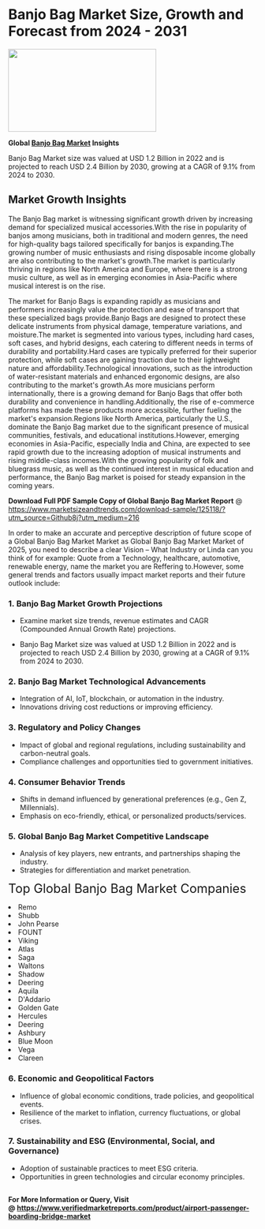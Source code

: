 <H1>Banjo Bag Market Size, Growth and Forecast from 2024 - 2031</H1><img class="aligncenter size-medium wp-image-584254" src="https://thirdeyenews.in/wp-content/uploads/2024/09/Global-Market-Research-300x168.jpeg" alt="" width="300" height="168" /><p><strong>Global&nbsp;<a href="https://www.marketsizeandtrends.com/download-sample/125118/?utm_source=Github8j?utm_medium=216">Banjo Bag Market</a> Insights</strong></p><p>Banjo Bag Market size was valued at USD 1.2 Billion in 2022 and is projected to reach USD 2.4 Billion by 2030, growing at a CAGR of 9.1% from 2024 to 2030.</p><p><h2>Market Growth Insights</h2> <p>The Banjo Bag market is witnessing significant growth driven by increasing demand for specialized musical accessories.With the rise in popularity of banjos among musicians, both in traditional and modern genres, the need for high-quality bags tailored specifically for banjos is expanding.The growing number of music enthusiasts and rising disposable income globally are also contributing to the market's growth.The market is particularly thriving in regions like North America and Europe, where there is a strong music culture, as well as in emerging economies in Asia-Pacific where musical interest is on the rise.</p> <p>The market for Banjo Bags is expanding rapidly as musicians and performers increasingly value the protection and ease of transport that these specialized bags provide.Banjo Bags are designed to protect these delicate instruments from physical damage, temperature variations, and moisture.The market is segmented into various types, including hard cases, soft cases, and hybrid designs, each catering to different needs in terms of durability and portability.Hard cases are typically preferred for their superior protection, while soft cases are gaining traction due to their lightweight nature and affordability.Technological innovations, such as the introduction of water-resistant materials and enhanced ergonomic designs, are also contributing to the market's growth.As more musicians perform internationally, there is a growing demand for Banjo Bags that offer both durability and convenience in handling.Additionally, the rise of e-commerce platforms has made these products more accessible, further fueling the market's expansion.Regions like North America, particularly the U.S., dominate the Banjo Bag market due to the significant presence of musical communities, festivals, and educational institutions.However, emerging economies in Asia-Pacific, especially India and China, are expected to see rapid growth due to the increasing adoption of musical instruments and rising middle-class incomes.With the growing popularity of folk and bluegrass music, as well as the continued interest in musical education and performance, the Banjo Bag market is poised for steady expansion in the coming years.<p><span class=""><strong>Download Full PDF Sample Copy of Global Banjo Bag Market Report</strong> @ <a href="https://www.marketsizeandtrends.com/download-sample/125118/?utm_source=Github8j?utm_medium=216" target="_blank">https://www.marketsizeandtrends.com/download-sample/125118/?utm_source=Github8j?utm_medium=216</a></span></p><p>In order to make an accurate and perceptive description of future scope of a Global&nbsp;Banjo Bag Market Market as Global&nbsp;Banjo Bag Market Market of 2025, you need to describe a clear Vision &ndash; What Industry or Linda can you think of for example: Quote from a Technology, healthcare, automotive, renewable energy, name the market you are Reffering to.However, some general trends and factors usually impact market reports and their future outlook include:</p><h3>1.&nbsp;<strong>Banjo Bag Market Growth Projections</strong></h3><ul><li>Examine market size trends, revenue estimates and CAGR (Compounded Annual Growth Rate) projections.</li><li><p>Banjo Bag Market size was valued at USD 1.2 Billion in 2022 and is projected to reach USD 2.4 Billion by 2030, growing at a CAGR of 9.1% from 2024 to 2030.</p></li></ul><h3>2.&nbsp;<strong>Banjo Bag Market Technological Advancements</strong></h3><ul><li>Integration of AI, IoT, blockchain, or automation in the industry.</li><li>Innovations driving cost reductions or improving efficiency.</li></ul><h3>3.&nbsp;<strong>Regulatory and Policy Changes</strong></h3><ul><li>Impact of global and regional regulations, including sustainability and carbon-neutral goals.</li><li>Compliance challenges and opportunities tied to government initiatives.</li></ul><h3>4.&nbsp;<strong>Consumer Behavior Trends</strong></h3><ul><li>Shifts in demand influenced by generational preferences (e.g., Gen Z, Millennials).</li><li>Emphasis on eco-friendly, ethical, or personalized products/services.</li></ul><h3>5.&nbsp;<strong>Global Banjo Bag Market Competitive Landscape</strong></h3><ul><li>Analysis of key players, new entrants, and partnerships shaping the industry.</li><li>Strategies for differentiation and market penetration.</li></ul><p data-pm-slice="1 1 []"><span style="color: inherit; font-family: inherit; font-size: 25px;">Top Global Banjo Bag Market Companies</span></p><div class="" data-test-id=""><p><li>Remo</li><li> Shubb</li><li> John Pearse</li><li> FOUNT</li><li> Viking</li><li> Atlas</li><li> Saga</li><li> Waltons</li><li> Shadow</li><li> Deering</li><li> Aquila</li><li> D'Addario</li><li> Golden Gate</li><li> Hercules</li><li> Deering</li><li> Ashbury</li><li> Blue Moon</li><li> Vega</li><li> Clareen</li></p></div><h3>6.&nbsp;<strong>Economic and Geopolitical Factors</strong></h3><ul><li>Influence of global economic conditions, trade policies, and geopolitical events.</li><li>Resilience of the market to inflation, currency fluctuations, or global crises.</li></ul><h3>7.&nbsp;<strong>Sustainability and ESG (Environmental, Social, and Governance)</strong></h3><ul><li>Adoption of sustainable practices to meet ESG criteria.</li><li>Opportunities in green technologies and circular economy principles.</li></ul><h2><strong style="font-size: 14px;">For More Information or Query, Visit @&nbsp;</strong><a style="background-color: #ffffff; font-size: 14px;" href="https://www.marketsizeandtrends.com/report/banjo-bag-market/" target="_blank">https://www.verifiedmarketreports.com/product/airport-passenger-boarding-bridge-market</a></h2>